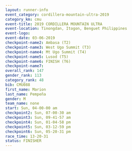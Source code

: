 ```yaml
---
layout: runner-info 
event_category: cordillera-mountain-ultra-2019 
category_km: cmu 
event-title: 2019 CORDILLERA MOUNTAIN ULTRA 
event-location: Tinongdan, Itogon, Benguet Philippines 
event-logo: 
event-date: 03-06-2019 
checkpoint-name2: Ambasa (T2) 
checkpoint-name3: West Ugo Summit (T3) 
checkpoint-name4: Mt Ugo Summit (T4) 
checkpoint-name5: Lusod (T5) 
checkpoint-name6: FINISH (T6) 
checkpoint-name7: 
overall_rank: 147
gender_rank: 113
category_rank: 48
bib: CMU088
first_name: Marion
last_name: Pempeña
gender: M
team_name: none
start: Sun, 04-00-00 am
checkpoint2: Sun, 07-00-30 am
checkpoint3: Sun, 09-41-57 am
checkpoint4: Sun, 01-04-58 pm
checkpoint5: Sun, 03-12-59 pm
checkpoint6: Sun, 05-20-31 pm
race_time: 13-20-31
status: FINISHER
---
```

